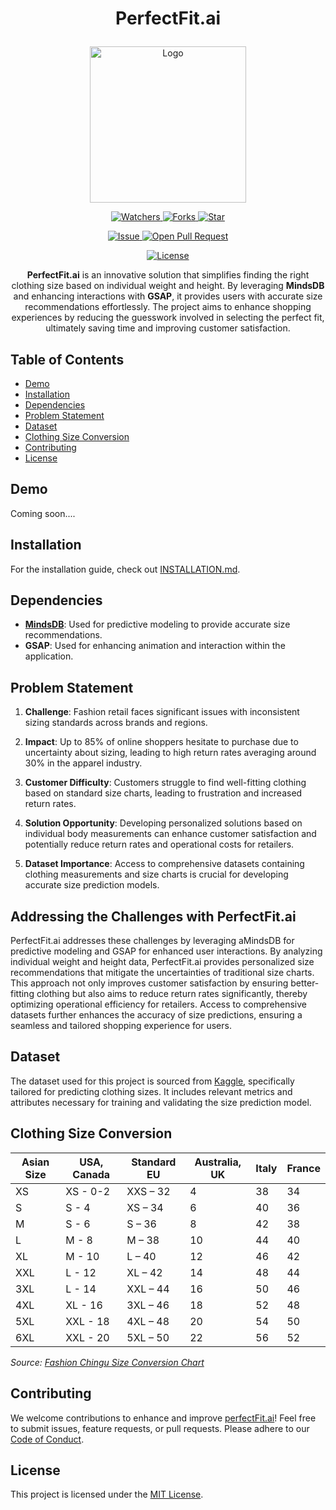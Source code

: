 # <p align="center">PerfectFit.ai</p>

<p align="center">
    <img src="https://github.com/user-attachments/assets/9c405717-8db3-41ed-a313-d6859612cc4e" alt="Logo" width="250px"/>
</p>

<p align="center">
    <a href="https://github.com/SusheelThapa/perfectFit.ai/" target="blank">
        <img src="https://img.shields.io/github/watchers/SusheelThapa/perfectFit.ai?style=for-the-badge&logo=appveyor" alt="Watchers"/>
    </a>
    <a href="https://github.com/SusheelThapa/perfectFit.ai/fork" target="blank">
        <img src="https://img.shields.io/github/forks/SusheelThapa/perfectFit.ai?style=for-the-badge&logo=appveyor" alt="Forks"/>
    </a>
    <a href="https://github.com/SusheelThapa/perfectFit.ai/stargazers" target="blank">
        <img src="https://img.shields.io/github/stars/SusheelThapa/perfectFit.ai?style=for-the-badge&logo=appveyor" alt="Star"/>
    </a>
</p>

<p align="center">
    <a href="https://github.com/SusheelThapa/perfectFit.ai/issues" target="blank">
        <img src="https://img.shields.io/github/issues/SusheelThapa/perfectFit.ai.svg?style=for-the-badge&logo=appveyor" alt="Issue"/>
    </a>
    <a href="https://github.com/SusheelThapa/perfectFit.ai/pulls" target="blank">
        <img src="https://img.shields.io/github/issues-pr/SusheelThapa/perfectFit.ai.svg?style=for-the-badge&logo=appveyor" alt="Open Pull Request"/>
    </a>
</p>

<p align="center">
    <a href="https://github.com/SusheelThapa/perfectFit.ai/blob/master/LICENSE" target="blank">
        <img src="https://img.shields.io/github/license/SusheelThapa/perfectFit.ai?style=for-the-badge&logo=appveyor" alt="License" />
    </a>
</p>

<p align="center">
    <strong>PerfectFit.ai</strong> is an innovative solution that simplifies finding the right clothing size based on individual weight and height. By leveraging <strong>MindsDB</strong> and enhancing interactions with <strong>GSAP</strong>, it provides users with accurate size recommendations effortlessly. The project aims to enhance shopping experiences by reducing the guesswork involved in selecting the perfect fit, ultimately saving time and improving customer satisfaction.
</p>

## Table of Contents

- [Demo](#demo)
- [Installation](#installation)
- [Dependencies](#dependencies)
- [Problem Statement](#problem-statement)
- [Dataset](#dataset)
- [Clothing Size Conversion](#clothing-size-conversion)
- [Contributing](#contributing)
- [License](#license)

## Demo

Coming soon....

## Installation

For the installation guide, check out [INSTALLATION.md](./INSTALLATION.md).

## Dependencies

- [**MindsDB**](https://mindsdb.com/): Used for predictive modeling to provide accurate size recommendations.
- **GSAP**: Used for enhancing animation and interaction within the application.

## Problem Statement

1. **Challenge**: Fashion retail faces significant issues with inconsistent sizing standards across brands and regions.

2. **Impact**: Up to 85% of online shoppers hesitate to purchase due to uncertainty about sizing, leading to high return rates averaging around 30% in the apparel industry.

3. **Customer Difficulty**: Customers struggle to find well-fitting clothing based on standard size charts, leading to frustration and increased return rates.

4. **Solution Opportunity**: Developing personalized solutions based on individual body measurements can enhance customer satisfaction and potentially reduce return rates and operational costs for retailers.

5. **Dataset Importance**: Access to comprehensive datasets containing clothing measurements and size charts is crucial for developing accurate size prediction models.

## Addressing the Challenges with PerfectFit.ai

PerfectFit.ai addresses these challenges by leveraging aMindsDB for predictive modeling and GSAP for enhanced user interactions. By analyzing individual weight and height data, PerfectFit.ai provides personalized size recommendations that mitigate the uncertainties of traditional size charts. This approach not only improves customer satisfaction by ensuring better-fitting clothing but also aims to reduce return rates significantly, thereby optimizing operational efficiency for retailers. Access to comprehensive datasets further enhances the accuracy of size predictions, ensuring a seamless and tailored shopping experience for users.

## Dataset

The dataset used for this project is sourced from [Kaggle](https://www.kaggle.com/datasets/tourist55/clothessizeprediction/data), specifically tailored for predicting clothing sizes. It includes relevant metrics and attributes necessary for training and validating the size prediction model.

## Clothing Size Conversion

| Asian Size | USA, Canada | Standard EU | Australia, UK | Italy | France |
| ---------- | ----------- | ----------- | ------------- | ----- | ------ |
| XS         | XS - 0-2    | XXS – 32    | 4             | 38    | 34     |
| S          | S - 4       | XS – 34     | 6             | 40    | 36     |
| M          | S - 6       | S – 36      | 8             | 42    | 38     |
| L          | M - 8       | M – 38      | 10            | 44    | 40     |
| XL         | M - 10      | L – 40      | 12            | 46    | 42     |
| XXL        | L - 12      | XL – 42     | 14            | 48    | 44     |
| 3XL        | L - 14      | XXL – 44    | 16            | 50    | 46     |
| 4XL        | XL - 16     | 3XL – 46    | 18            | 52    | 48     |
| 5XL        | XXL - 18    | 4XL – 48    | 20            | 54    | 50     |
| 6XL        | XXL - 20    | 5XL – 50    | 22            | 56    | 52     |

_Source: [Fashion Chingu Size Conversion Chart](https://www.fashionchingu.com/size-conversion-chart/)_

## Contributing

We welcome contributions to enhance and improve [perfectFit.ai](CONTRIBUTING.md)! Feel free to submit issues, feature requests, or pull requests. Please adhere to our [Code of Conduct](CODE_OF_CONDUCT.md).

## License

This project is licensed under the [MIT License](/LICENSE).
